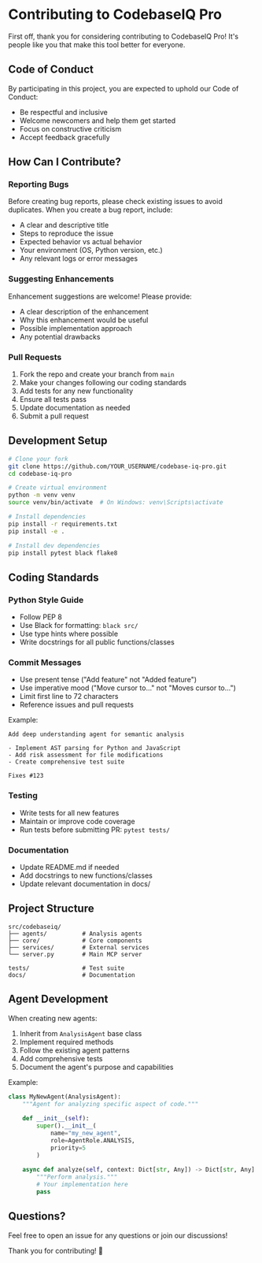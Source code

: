# Contributing to CodebaseIQ Pro

First off, thank you for considering contributing to CodebaseIQ Pro! It's people like you that make this tool better for everyone.

## Code of Conduct

By participating in this project, you are expected to uphold our Code of Conduct:
- Be respectful and inclusive
- Welcome newcomers and help them get started
- Focus on constructive criticism
- Accept feedback gracefully

## How Can I Contribute?

### Reporting Bugs

Before creating bug reports, please check existing issues to avoid duplicates. When you create a bug report, include:

- A clear and descriptive title
- Steps to reproduce the issue
- Expected behavior vs actual behavior
- Your environment (OS, Python version, etc.)
- Any relevant logs or error messages

### Suggesting Enhancements

Enhancement suggestions are welcome! Please provide:

- A clear description of the enhancement
- Why this enhancement would be useful
- Possible implementation approach
- Any potential drawbacks

### Pull Requests

1. Fork the repo and create your branch from `main`
2. Make your changes following our coding standards
3. Add tests for any new functionality
4. Ensure all tests pass
5. Update documentation as needed
6. Submit a pull request

## Development Setup

```bash
# Clone your fork
git clone https://github.com/YOUR_USERNAME/codebase-iq-pro.git
cd codebase-iq-pro

# Create virtual environment
python -m venv venv
source venv/bin/activate  # On Windows: venv\Scripts\activate

# Install dependencies
pip install -r requirements.txt
pip install -e .

# Install dev dependencies
pip install pytest black flake8
```

## Coding Standards

### Python Style Guide

- Follow PEP 8
- Use Black for formatting: `black src/`
- Use type hints where possible
- Write docstrings for all public functions/classes

### Commit Messages

- Use present tense ("Add feature" not "Added feature")
- Use imperative mood ("Move cursor to..." not "Moves cursor to...")
- Limit first line to 72 characters
- Reference issues and pull requests

Example:
```
Add deep understanding agent for semantic analysis

- Implement AST parsing for Python and JavaScript
- Add risk assessment for file modifications
- Create comprehensive test suite

Fixes #123
```

### Testing

- Write tests for all new features
- Maintain or improve code coverage
- Run tests before submitting PR: `pytest tests/`

### Documentation

- Update README.md if needed
- Add docstrings to new functions/classes
- Update relevant documentation in docs/

## Project Structure

```
src/codebaseiq/
├── agents/          # Analysis agents
├── core/            # Core components
├── services/        # External services
└── server.py        # Main MCP server

tests/               # Test suite
docs/                # Documentation
```

## Agent Development

When creating new agents:

1. Inherit from `AnalysisAgent` base class
2. Implement required methods
3. Follow the existing agent patterns
4. Add comprehensive tests
5. Document the agent's purpose and capabilities

Example:
```python
class MyNewAgent(AnalysisAgent):
    """Agent for analyzing specific aspect of code."""
    
    def __init__(self):
        super().__init__(
            name="my_new_agent",
            role=AgentRole.ANALYSIS,
            priority=5
        )
    
    async def analyze(self, context: Dict[str, Any]) -> Dict[str, Any]:
        """Perform analysis."""
        # Your implementation here
        pass
```

## Questions?

Feel free to open an issue for any questions or join our discussions!

Thank you for contributing! 🎉
